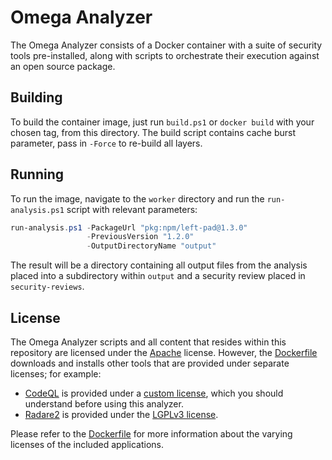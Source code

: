 # Omega Analyzer

The Omega Analyzer consists of a Docker container with a suite of security
tools pre-installed, along with scripts to orchestrate their execution
against an open source package.

## Building

To build the container image, just run `build.ps1` or `docker build` with your
chosen tag, from this directory. The build script contains cache burst parameter,
pass in `-Force` to re-build all layers.

## Running

To run the image, navigate to the `worker` directory and run the `run-analysis.ps1`
script with relevant parameters:

```powershell
run-analysis.ps1 -PackageUrl "pkg:npm/left-pad@1.3.0"
                 -PreviousVersion "1.2.0"
                 -OutputDirectoryName "output"
```

The result will be a directory containing all output files from the analysis placed into
a subdirectory within `output` and a security review placed in `security-reviews`.

## License

The Omega Analyzer scripts and all content that resides within this repository are licensed
under the [Apache](../../LICENSE) license. However, the [Dockerfile](Dockerfile) downloads
and installs other tools that are provided under separate licenses; for example:

* [CodeQL](https://codeql.github.com/) is provided under a 
  [custom license](https://github.com/github/codeql-cli-binaries/blob/main/LICENSE.md), which
  you should understand before using this analyzer.
* [Radare2](https://rada.re/) is provided under the
  [LGPLv3 license](https://rada.re/r/license.html).

Please refer to the [Dockerfile](Dockerfile) for more information about the varying licenses
of the included applications.
